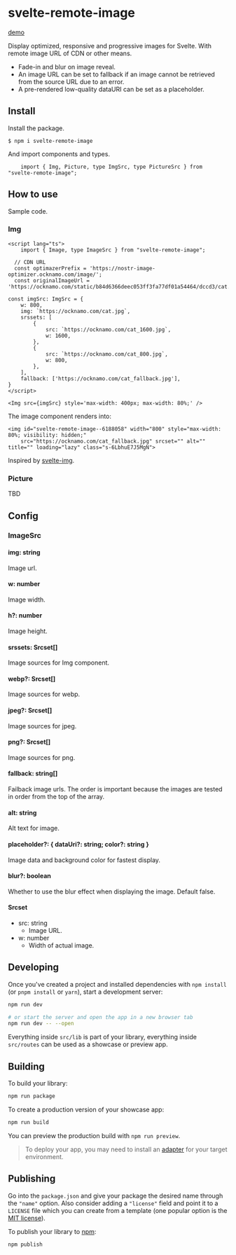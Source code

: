 # svelte-remote-image

[demo](https://svelte-remote-image.pages.dev/)

Display optimized, responsive and progressive images for Svelte.
With remote image URL of CDN or other means.

- Fade-in and blur on image reveal.
- An image URL can be set to fallback if an image cannot be retrieved from the source URL due to an error.
- A pre-rendered low-quality dataURI can be set as a placeholder.


## Install

Install the package.

```
$ npm i svelte-remote-image
```

And import components and types. 

```
	import { Img, Picture, type ImgSrc, type PictureSrc } from "svelte-remote-image";
```

## How to use

Sample code.

### Img

```
<script lang="ts">
	import { Image, type ImageSrc } from "svelte-remote-image";

  // CDN URL
  const optimazerPrefix = 'https://nostr-image-optimizer.ocknamo.com/image/';
  const originalImageUrl = 'https://ocknamo.com/static/b84d6366deec053ff3fa77df01a54464/dccd3/cat.webp'

const imgSrc: ImgSrc = {
	w: 800,
	img: `https://ocknamo.com/cat.jpg`,
	srssets: [
		{
			src: `https://ocknamo.com/cat_1600.jpg`,
			w: 1600,
		},
		{
			src: `https://ocknamo.com/cat_800.jpg`,
			w: 800,
		},
	],
	fallback: ['https://ocknamo.com/cat_fallback.jpg'],
}
</script>

<Img src={imgSrc} style='max-width: 400px; max-width: 80%;' />
```

The image component renders into:

```
<img id="svelte-remote-image--6188058" width="800" style="max-width: 80%; visibility: hidden;"
	src="https://ocknamo.com/cat_fallback.jpg" srcset="" alt="" title="" loading="lazy" class="s-6LbhuE7J5MgN">
```

Inspired by [svelte-img](https://github.com/zerodevx/svelte-img?tab=readme-ov-file#remote-images-from-an-api).

### Picture

TBD

## Config

### ImageSrc

#### img: string

Image url.

#### w: number
  
Image width.

#### h?: number

Image height.

#### srssets: Srcset[]

Image sources for Img component.

#### webp?: Srcset[]

Image sources for webp.

#### jpeg?: Srcset[]

Image sources for jpeg.

#### png?: Srcset[]

Image sources for png.

#### fallback: string[]

Failback image urls.
The order is important because the images are tested in order from the top of the array.

#### alt: string

Alt text for image.

#### placeholder?: { dataUri?: string; color?: string }

Image data and background color for fastest display.

#### blur?: boolean
  
Whether to use the blur effect when displaying the image.
Default false.

#### Srcset

- src: string
  - Image URL.
- w: number
  - Width of actual image.

## Developing

Once you've created a project and installed dependencies with `npm install` (or `pnpm install` or `yarn`), start a development server:

```bash
npm run dev

# or start the server and open the app in a new browser tab
npm run dev -- --open
```

Everything inside `src/lib` is part of your library, everything inside `src/routes` can be used as a showcase or preview app.

## Building

To build your library:

```bash
npm run package
```

To create a production version of your showcase app:

```bash
npm run build
```

You can preview the production build with `npm run preview`.

> To deploy your app, you may need to install an [adapter](https://kit.svelte.dev/docs/adapters) for your target environment.

## Publishing

Go into the `package.json` and give your package the desired name through the `"name"` option. Also consider adding a `"license"` field and point it to a `LICENSE` file which you can create from a template (one popular option is the [MIT license](https://opensource.org/license/mit/)).

To publish your library to [npm](https://www.npmjs.com):

```bash
npm publish
```

